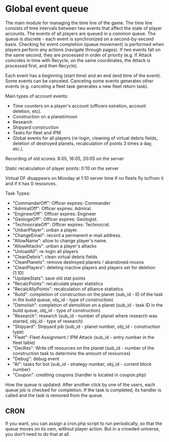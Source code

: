 # Global event queue

The main module for managing the time line of the game.
The time line consists of time intervals between two events that affect the state of player accounts.
The events of all players are queued in a common queue. The queue is discrete - each event is synchronized on a second-by-second basis.
Checking for event completion (queue movement) is performed when players perform any actions (navigate through pages).
If two events fall on the same second, they are processed in order of priority (e.g. if Attack coincides in time with Recycle,
on the same coordinates, the Attack is processed first, and then Recycle).

Each event has a beginning (start time) and an end (end time of the event). Some events can be canceled. Canceling some events generates 
other events (e.g. canceling a fleet task generates a new fleet return task).

Main types of account events:
 - Time counters on a player's account (officers exiration, account deletion, etc).
 - Construction on a planet/moon
 - Research
 - Shipyard construction
 - Tasks for fleet and IPM
 - Global events for all players (re-login, cleaning of virtual debris fields, deletion of destroyed planets, recalculation of points 3 times a day, etc.).

Recording of old scores: 8:05, 16:05, 20:05 on the server

Static recalculation of player points: 0:10 on the server

Virtual DF disappears on Monday at 1:10 server time if no fleets fly to/from it and if it has 0 resources.

Task Types:
- "CommanderOff": Officer expires: Commander
- "AdmiralOff": Officer expires: Admiral.
- "EngineerOff": Officer expires: Engineer
- "GeologeOff": Officer expires: Geologist.
- "TechnocrateOff": Officer expires: Technocrat.
- "UnbanPlayer": unban a player.
- "ChangeEmail": record a permanent e-mail address.
- "AllowName": allow to change player's name.
- "AllowAttacks": unban a player's attacks
- "UnloadAll": re-login all players
- "CleanDebris": clean virtual debris fields
- "CleanPlanets": remove destroyed planets / abandoned moons
- "CleanPlayers": deleting inactive players and players set for deletion (1:10)
- "UpdateStats": save old stat points
- "RecalcPoints": recalculate player statistics
- "RecalcAllyPoints": recalculation of alliance statistics
- "Build": completion of construction on the planet (sub_id - ID of the task in the build queue, obj_id - type of construction)
- "Demolish": completion of demolition on a planet (sub_id - task ID in the build queue, obj_id - type of construction)
- "Research": research (sub_id - number of planet where research was started, obj_id - type of research)
- "Shipyard": Shipyard job (sub_id - planet number, obj_id - construction type)
- "Fleet": Fleet Assignment / IPM Attack (sub_id - entry number in the fleet table)
- "DecRes": Write off resources on the planet (sub_id - number of the construction task to determine the amount of resources)
- "Debug": debug event
- "AI": tasks for bot (sub_id - strategy number, obj_id - current block number)
- "Coupon": crediting coupons (handler is located in coupon.php)

How the queue is updated:
After another click by one of the users, each queue job is checked for completion. If the task is completed, its handler is called and the task is removed from the queue.

## CRON

If you want, you can assign a cron.php script to run periodically, so that the queue moves on its own, without player action.
But in a crowded universe, you don't need to do that at all.
